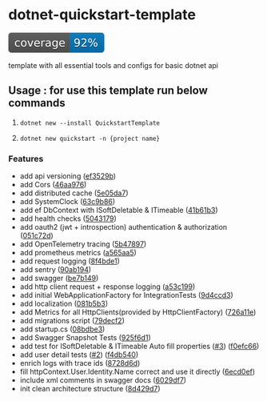 # dotnet-quickstart-template 
![line coverage](./docs/test_coverage/badges/badge_shieldsio_linecoverage_blue.svg)

template with all essential tools and configs for basic dotnet api


## Usage : for use this template run below  commands

1. `dotnet new --install QuickstartTemplate`

2. `dotnet new quickstart -n {project name}`

### Features

* add api versioning ([ef3529b](https://github.com/Azaferany/dotnet-quickstart-template/commit/ef3529b016681b50b7e1493c30eb2e1d864b206c))
* add Cors ([46aa976](https://github.com/Azaferany/dotnet-quickstart-template/commit/46aa976f2341acc99225785627bc1c60edb2a127))
* add distributed cache ([5e05da7](https://github.com/Azaferany/dotnet-quickstart-template/commit/5e05da771bb4f42ce4fa85ad4affe0f264e0d22c))
* add SystemClock ([63c9b86](https://github.com/Azaferany/dotnet-quickstart-template/commit/63c9b869bc4a73ed2bfaef0b062c9fd07c161940))
* add ef DbContext with ISoftDeletable & ITimeable ([41b61b3](https://github.com/Azaferany/dotnet-quickstart-template/commit/41b61b3b1beef0a2e9b5db5e8d6a7a40cd91c20d))
* add health checks ([5043179](https://github.com/Azaferany/dotnet-quickstart-template/commit/5043179e7f56347e87af69b9ea0856dca0ee5e57))
* add oauth2 (jwt + introspection) authentication & authorization ([051c72d](https://github.com/Azaferany/dotnet-quickstart-template/commit/051c72d40a26b909cd7fd2a0f6338cd7f99798ae))
* add OpenTelemetry tracing ([5b47897](https://github.com/Azaferany/dotnet-quickstart-template/commit/5b4789721cd50b7e7ab7fce7286dc98394287ee6))
* add prometheus metrics ([a565aa5](https://github.com/Azaferany/dotnet-quickstart-template/commit/a565aa5a14d1ad86219cb7ae45655d2e9120a006))
* add request logging ([8f4bde1](https://github.com/Azaferany/dotnet-quickstart-template/commit/8f4bde13e9f740de63d92003dde18e27a7fbd097))
* add sentry ([90ab194](https://github.com/Azaferany/dotnet-quickstart-template/commit/90ab194c9b67442f99d34b622c4baca621360aad))
* add swagger ([be7b149](https://github.com/Azaferany/dotnet-quickstart-template/commit/be7b1492341244a4b8811b0555fc548ad26b2919))
* add http client request + response logging ([a53c199](https://github.com/Azaferany/dotnet-quickstart-template/commit/a53c199a5751fda035dfd60272f9fef0581ab82d))
* add initial WebApplicationFactory for IntegrationTests ([9d4ccd3](https://github.com/Azaferany/dotnet-quickstart-template/commit/9d4ccd35e7dcf7f458734f3aa9dd889f23633b65))
* add localization ([081b5b3](https://github.com/Azaferany/dotnet-quickstart-template/commit/081b5b3e4409bacbc09bda42b7e05a6081f920bd))
* add Metrics for all HttpClients(provided by HttpClientFactory) ([726a11e](https://github.com/Azaferany/dotnet-quickstart-template/commit/726a11e9d6e5b423e219dc4fae5578614bc9f317))
* add migrations script ([79decf2](https://github.com/Azaferany/dotnet-quickstart-template/commit/79decf2afe31466945978cd6c053909e73a9b389))
* add startup.cs ([08bdbe3](https://github.com/Azaferany/dotnet-quickstart-template/commit/08bdbe36569aad6ce07208e7620072a7ca26ac61))
* add Swagger Snapshot Tests ([925f6d1](https://github.com/Azaferany/dotnet-quickstart-template/commit/925f6d1a656807510db623b4cacd729eb080dcd5))
* add test for ISoftDeletable & ITimeable Auto fill properties ([#3](https://github.com/Azaferany/dotnet-quickstart-template/issues/3)) ([f0efc66](https://github.com/Azaferany/dotnet-quickstart-template/commit/f0efc660b2ec5588b2b1a8b468535fb20ad92870))
* add user detail tests ([#2](https://github.com/Azaferany/dotnet-quickstart-template/issues/2)) ([f4db540](https://github.com/Azaferany/dotnet-quickstart-template/commit/f4db540eca6b970616b4bd159f0e75aa8f823caf))
* enrich logs with trace ids ([8728d6d](https://github.com/Azaferany/dotnet-quickstart-template/commit/8728d6da8657586db6fb506dcd907e7cb76b2720))
* fill httpContext.User.Identity.Name correct and use it directly ([6ecd0ef](https://github.com/Azaferany/dotnet-quickstart-template/commit/6ecd0ef274ca7cdf995004f92013ff1b88a50831))
* include xml comments in swagger docs ([6029df7](https://github.com/Azaferany/dotnet-quickstart-template/commit/6029df73d32dda55303ec1e9288a533b97b1ffee))
* init clean architecture structure ([8d429d7](https://github.com/Azaferany/dotnet-quickstart-template/commit/8d429d7e5b04a16fc8bae70733469e43c7fdc1ef))
